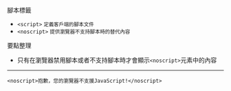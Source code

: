 腳本標籤
- `<script>` <small>定義客戶端的腳本文件</small>
- `<noscript>` <small>提供瀏覽器不支持腳本時的替代內容</small>

要點整理
- 只有在瀏覽器禁用腳本或者不支持腳本時才會顯示`<noscript>`元素中的內容

---

```
<noscript>抱歉，您的瀏覽器不支援JavaScript!</noscript>
```